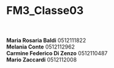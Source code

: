 # FM3_Classe03
<br><br>
<b>Maria Rosaria Baldi</b> 0512111822<br>
<b>Melania Conte</b> 0512112962 <br>
<b>Carmine Federico Di Zenzo</b> 0512110487 <br>
<b>Mario Zaccardi</b> 0512112008<br>

